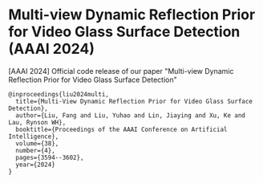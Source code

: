 # Multi-view Dynamic Reflection Prior for Video Glass Surface Detection (AAAI 2024)

[AAAI 2024] Official code release of our paper "Multi-view Dynamic Reflection Prior for Video Glass Surface Detection"


```
@inproceedings{liu2024multi,
  title={Multi-View Dynamic Reflection Prior for Video Glass Surface Detection},
  author={Liu, Fang and Liu, Yuhao and Lin, Jiaying and Xu, Ke and Lau, Rynson WH},
  booktitle={Proceedings of the AAAI Conference on Artificial Intelligence},
  volume={38},
  number={4},
  pages={3594--3602},
  year={2024}
}
